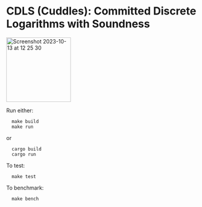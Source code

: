 # CDLS (Cuddles): Committed Discrete Logarithms with Soundness

<img width="171" alt="Screenshot 2023-10-13 at 12 25 30" src="https://github.com/brave-experiments/CDLS/assets/8270508/79a20fc3-5b09-4f1a-b4b5-c4868a3597f5">

Run either:

```
  make build
  make run
```

or

```
  cargo build
  cargo run
```

To test:

```
  make test
```

To benchmark:

```
  make bench
```
